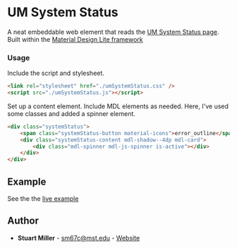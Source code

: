 # UM System Status

A neat embeddable web element that reads the [UM System Status page](https://status.missouri.edu/). Built within the [Material Design Lite framework](https://getmdl.io/)

### Usage

Include the script and stylesheet.

```html
<link rel="stylesheet" href="./umSystemStatus.css" />
<script src="./umSystemStatus.js"></script>
```

Set up a content element. Include MDL elements as needed. Here, I've used some classes and added a spinner element.
```html
<div class="systemStatus">
	<span class="systemStatus-button material-icons">error_outline</span>
	<div class="systemStatus-content mdl-shadow--4dp mdl-card">
		<div class="mdl-spinner mdl-js-spinner is-active"></div>
	</div>
</div>
```

## Example
See the the [live example](https://raw.githubusercontent.com/stewythe1st/UM-System-Status/master/example.html)

## Author

* **Stuart Miller** - <sm67c@mst.edu> - [Website](http://web.mst.edu/~sm67c/)
